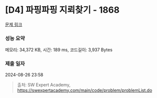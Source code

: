 # [D4] 파핑파핑 지뢰찾기 - 1868 

[문제 링크](https://swexpertacademy.com/main/code/problem/problemDetail.do?contestProbId=AV5LwsHaD1MDFAXc) 

### 성능 요약

메모리: 34,372 KB, 시간: 189 ms, 코드길이: 3,937 Bytes

### 제출 일자

2024-08-26 23:58



> 출처: SW Expert Academy, https://swexpertacademy.com/main/code/problem/problemList.do